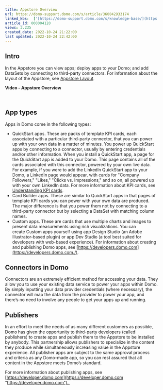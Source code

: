 ```yaml
---
title: Appstore Overview
url: https://domo-support.domo.com/s/article/360042933174
linked_kbs:  ['[https://domo-support.domo.com/s/knowledge-base/](https://domo-support.domo.com/s/knowledge-base/)', '[https://domo-support.domo.com/s/](https://domo-support.domo.com/s/)', '[https://domo-support.domo.com/s/topic/0TO5w000000ZampGAC](https://domo-support.domo.com/s/topic/0TO5w000000ZampGAC)', '[https://domo-support.domo.com/s/topic/0TO5w000000Zan6GAC](https://domo-support.domo.com/s/topic/0TO5w000000Zan6GAC)', '[https://domo-support.domo.com/s/article/360043438013](https://domo-support.domo.com/s/article/360043438013)', '[https://domo-support.domo.com/s/article/360043428573](https://domo-support.domo.com/s/article/360043428573)', '[https://domo-support.domo.com/s/article/360042933174](https://domo-support.domo.com/s/article/360042933174)', '[https://domo-support.domo.com/s/topic/0TO5w000000Zan6GAC/appstore-overview](https://domo-support.domo.com/s/topic/0TO5w000000Zan6GAC/appstore-overview)', '[https://domo-support.domo.com/s/article/360043429933](https://domo-support.domo.com/s/article/360043429933)', '[https://domo-support.domo.com/s/article/360043429953](https://domo-support.domo.com/s/article/360043429953)', '[https://domo-support.domo.com/s/article/360042925494](https://domo-support.domo.com/s/article/360042925494)', '[https://domo-support.domo.com/s/article/360043429913](https://domo-support.domo.com/s/article/360043429913)', '[https://domo-support.domo.com/s/article/4408174643607](https://domo-support.domo.com/s/article/4408174643607)', '[https://domo-support.domo.com/s/login/](https://domo-support.domo.com/s/login/)']
article_id: 000004120
views: 3.235
created_date: 2022-10-24 21:22:00
last updated: 2022-10-24 22:42:00
---
```




Intro
-----


In the Appstore you can view apps; deploy apps to your Domo; and add DataSets by connecting to third-party connectors. For information about the layout of the Appstore, see [Appstore Layout](/s/article/360043438013 "Appstore Layout").


**Video - Appstore Overview**



 


App types
---------


Apps in Domo come in the following types:


* QuickStart apps. These are packs of template KPI cards, each associated with a particular third-party connector, that you can power up with your own data in a matter of minutes. You power up QuickStart apps by connecting to a connector, usually by entering credentials and/or other information. When you install a QuickStart app, a page for the QuickStart app is added to your Domo. This page contains all of the cards associated with this connector, powered by your own live data. For example, if you were to add the LinkedIn QuickStart app to your Domo, a LinkedIn page would appear, with cards for "Company Followers," "Likes," "Clicks vs. Impressions," and so on, all powered up with your own LinkedIn data. For more information about KPI cards, see [Understanding KPI cards](/s/article/360043428573 "Understanding Cards").
* Card Builder apps. These are similar to QuickStart apps in that pages of template KPI cards you can power with your own data are produced. The major difference is that you power them not by connecting to a third-party connector but by selecting a DataSet with matching column names.
* Custom apps. These are cards that use multiple charts and images to present data measurements using rich visualizations. You can create Custom apps yourself using app Design Studio (an Adobe Illustrator-based plugin) or app Dev Studio (a tool best suited for developers with web-based experience). For information about creating and publishing Domo apps, see [https://developers.domo.com](https://developers.domo.com./).


Connectors in Domo
------------------


Connectors are an extremely efficient method for accessing your data. They allow you to use your existing data service to power your apps within Domo. By simply inputting your data provider credentials (where necessary), the connector will map the data from the provider to power your app, and there’s no need to involve any people to get your apps up and running.


Publishers
----------


In an effort to meet the needs of as many different customers as possible, Domo has given the opportunity to third-party developers (called publishers) to create apps and publish them to the Appstore to be installed by anybody. This partnership allows publishers to specialize in the content they produce while simultaneously increasing value in the Appstore experience. All publisher apps are subject to the same approval process and criteria as any Domo-made app, so you can rest assured that all content in the Appstore meets Domo’s standard.


For more information about publishing apps, see [https://developer.domo.com](https://developer.domo.com "https://developer.domo.com"). 


